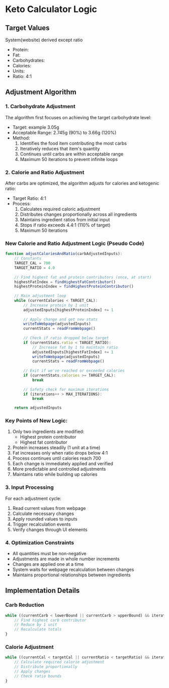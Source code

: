 # Keto Calculator Logic

## Target Values
System(website) derived except ratio
- Protein: 
- Fat: 
- Carbohydrates: 
- Calories: 
- Units: 
- Ratio: 4:1

## Adjustment Algorithm

### 1. Carbohydrate Adjustment
The algorithm first focuses on achieving the target carbohydrate level:
- Target: example 3.05g
- Acceptable Range: 2.745g (90%) to 3.66g (120%)
- Method:
  1. Identifies the food item contributing the most carbs
  2. Iteratively reduces that item's quantity
  3. Continues until carbs are within acceptable range
  4. Maximum 50 iterations to prevent infinite loops

### 2. Calorie and Ratio Adjustment
After carbs are optimized, the algorithm adjusts for calories and ketogenic ratio:
- Target Ratio: 4:1
- Process:
  1. Calculates required caloric adjustment
  2. Distributes changes proportionally across all ingredients
  3. Maintains ingredient ratios from initial input
  4. Stops if ratio exceeds 4.4:1 (110% of target)
  5. Maximum 50 iterations

### New Calorie and Ratio Adjustment Logic (Pseudo Code)
```javascript
function adjustCaloriesAndRatio(carbAdjustedInputs):
    // Constants
    TARGET_CAL = 700
    TARGET_RATIO = 4.0
    
    // Find highest fat and protein contributors (once, at start)
    highestFatIndex = findHighestFatContributor()
    highestProteinIndex = findHighestProteinContributor()
    
    // Main adjustment loop
    while (currentCalories < TARGET_CAL):
        // Increase protein by 1 unit
        adjustedInputs[highestProteinIndex] += 1
        
        // Apply change and get new stats
        writeToWebpage(adjustedInputs)
        currentStats = readFromWebpage()
        
        // Check if ratio dropped below target
        if (currentStats.ratio < TARGET_RATIO):
            // Increase fat by 1 to maintain ratio
            adjustedInputs[highestFatIndex] += 1
            writeToWebpage(adjustedInputs)
            currentStats = readFromWebpage()
        
        // Exit if we've reached or exceeded calories
        if (currentStats.calories >= TARGET_CAL):
            break
            
        // Safety check for maximum iterations
        if (iterations++ > MAX_ITERATIONS):
            break

    return adjustedInputs
```

### Key Points of New Logic:
1. Only two ingredients are modified:
   - Highest protein contributor
   - Highest fat contributor
2. Protein increases steadily (1 unit at a time)
3. Fat increases only when ratio drops below 4:1
4. Process continues until calories reach 700
5. Each change is immediately applied and verified
6. More predictable and controlled adjustments
7. Maintains ratio while building up calories

### 3. Input Processing
For each adjustment cycle:
1. Read current values from webpage
2. Calculate necessary changes
3. Apply rounded values to inputs
4. Trigger recalculation events
5. Verify changes through UI elements

### 4. Optimization Constraints
- All quantities must be non-negative
- Adjustments are made in whole number increments
- Changes are applied one at a time
- System waits for webpage recalculation between changes
- Maintains proportional relationships between ingredients

## Implementation Details

### Carb Reduction
```javascript
while ((currentCarb < lowerBound || currentCarb > upperBound) && iterations < maxIterations) {
    // Find highest carb contributor
    // Reduce by 1 unit
    // Recalculate totals
}
```

### Calorie Adjustment
```javascript
while ((currentCal < targetCal || currentRatio < targetRatio) && iterations < maxIterations) {
    // Calculate required calorie adjustment
    // Distribute proportionally
    // Apply changes
    // Check ratio bounds
}
```
